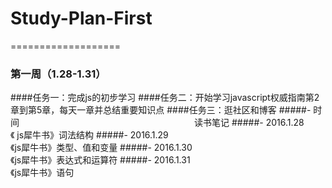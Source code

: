 # Study-Plan-First
===================
### 第一周（1.28-1.31） 
####任务一：完成js的初步学习
####任务二：开始学习javascript权威指南第2章到第5章，每天一章并总结重要知识点 
####任务三：逛社区和博客
#####- 时间　　　　　　　　　　　　　　　　　　　　读书笔记 
#####- 2016.1.28　　　　　　　　　　　　　　　　　《 js犀牛书》词法结构 
#####- 2016.1.29　　　　　　　　　　　　　　　　　《js犀牛书》类型、值和变量 
#####- 2016.1.30　　　　　　　　　　　　　　　　　《js犀牛书》表达式和运算符 
#####- 2016.1.31　　　　　　　　　　　　　　　　　《js犀牛书》语句
